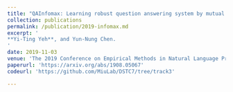 ```yaml
---
title: "QAInfomax: Learning robust question answering system by mutual information maximization."
collection: publications
permalink: /publication/2019-infomax.md
excerpt: '
**Yi-Ting Yeh**, and Yun-Nung Chen.
'
date: 2019-11-03
venue: 'The 2019 Conference on Empirical Methods in Natural Language Processing (EMNLP)'
paperurl: 'https://arxiv.org/abs/1908.05067'
codeurl: 'https://github.com/MiuLab/DSTC7/tree/track3'

---
```





